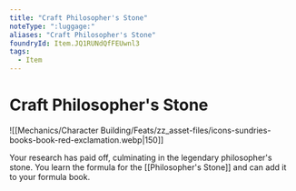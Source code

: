 ```yaml
---
title: "Craft Philosopher's Stone"
noteType: ":luggage:"
aliases: "Craft Philosopher's Stone"
foundryId: Item.JQ1RUNdQfFEUwnl3
tags:
  - Item
---
```


# Craft Philosopher's Stone
![[Mechanics/Character Building/Feats/zz_asset-files/icons-sundries-books-book-red-exclamation.webp|150]]

Your research has paid off, culminating in the legendary philosopher's stone. You learn the formula for the [[Philosopher's Stone]] and can add it to your formula book.
